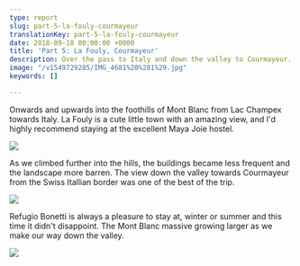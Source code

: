 ```yaml
---
type: report
slug: part-5-la-fouly-courmayeur
translationKey: part-5-la-fouly-courmayeur
date: 2018-09-18 00:00:00 +0000
title: 'Part 5: La Fouly, Courmayeur'
description: Over the pass to Italy and down the valley to Courmayeur.
image: "/v1549729285/IMG_4681%20%281%29.jpg"
keywords: []

---
```

Onwards and upwards into the foothills of Mont Blanc from Lac Champex towards Italy. La Fouly is a cute little town with an amazing view, and I'd highly recommend staying at the excellent Maya Joie hostel.

![](https://res.cloudinary.com/wildernessprime/image/upload/w_800,dpr_auto/v1549729130/IMG_4609%20%281%29.jpg)

As we climbed further into the hills, the buildings became less frequent and the landscape more barren. The view down the valley towards Courmayeur from the Swiss Itallian border was one of the best of the trip.

![](https://res.cloudinary.com/wildernessprime/image/upload/w_800,dpr_auto/v1549729285/IMG_4681%20%281%29.jpg)

Refugio Bonetti is always a pleasure to stay at, winter or summer and this time it didn't disappoint. The Mont Blanc massive growing larger as we make our way down the valley.

![](https://res.cloudinary.com/wildernessprime/image/upload/w_800,dpr_auto/v1549729460/IMG_4713.jpg)
